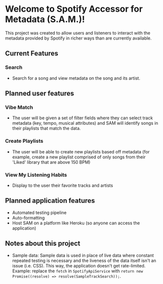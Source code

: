 # Welcome to Spotify Accessor for Metadata (S.A.M.)!

This project was created to allow users and listeners to interact with the metadata provided by Spotify in richer ways than are currently available.

## Current Features

### Search
- Search for a song and view metadata on the song and its artist.

## Planned user features

### Vibe Match
- The user will be given a set of filter fields where they can select track metadata (key, tempo, musical attributes) and SAM will identify songs in their playlists that match the data.

### Create Playlists
- The user will be able to create new playlists based off metadata (for example, create a new playlist comprised of only songs from their 'Liked' library that are above 150 BPM)

### View My Listening Habits
- Display to the user their favorite tracks and artists

## Planned application features

- Automated testing pipeline
- Auto-formatting
- Host SAM on a platform like Heroku (so anyone can access the application)

## Notes about this project
- Sample data:
   Sample data is used in place of live data where constant repeated testing is necessary and the liveness of the data itself isn't an issue (i.e. CSS). This way, the application doesn't get rate-limited.  
   Example: replace the `fetch` in `SpotifyApiService` with `return new Promise((resolve) => resolve(SampleTrackSearch));`.